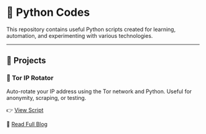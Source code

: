 # 🐍 Python Codes

This repository contains useful Python scripts created for learning, automation, and experimenting with various technologies.

---

## 📌 Projects

### 🔁 Tor IP Rotator
Auto-rotate your IP address using the Tor network and Python. Useful for anonymity, scraping, or testing.

👉 [View Script]([https://github.com/your-username/python-codes/blob/main/tor-ip-rotator](https://github.com/itz-omkar-shinde-1432/Python_codes-/blob/main/tor-ip-rotator))

📖 [Read Full Blog](https://your-blog-link.hashnode.dev)
